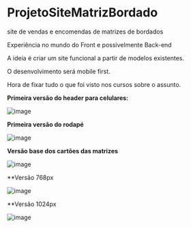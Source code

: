 # ProjetoSiteMatrizBordado
site de vendas e encomendas de matrizes de bordados

Experiência no mundo do Front e possivelmente Back-end

A ideia é criar um site funcional a partir de modelos existentes.

O desenvolvimento será mobile first.

Hora de fixar tudo o que foi visto nos cursos sobre o assunto. 

**Primeira versão do header para celulares:**

![image](https://user-images.githubusercontent.com/63076222/150642197-9ac382c1-bbbf-4211-8778-126ff294542c.png)

**Primeira versão do rodapé**

![image](https://user-images.githubusercontent.com/63076222/151665991-b2297295-cf5b-4bc2-842b-af74def388d7.png)

**Versão base dos cartões das matrizes**

![image](https://user-images.githubusercontent.com/63076222/154812354-a25a5243-2870-4789-bda0-6263f7c6bca4.png)

**Versão 768px

![image](https://user-images.githubusercontent.com/63076222/160248975-d2a8b1d9-f0cb-4709-9d38-541ca77bf9a8.png)

**Versão 1024px

![image](https://user-images.githubusercontent.com/63076222/160249028-259228ec-c11c-4764-944b-ea4bf0d969a8.png)

